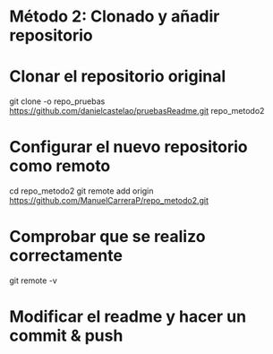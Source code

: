 # Método 2: Clonado y añadir repositorio

# Clonar el repositorio original
git clone -o repo_pruebas https://github.com/danielcastelao/pruebasReadme.git repo_metodo2

# Configurar el nuevo repositorio como remoto
cd repo_metodo2
git remote add origin https://github.com/ManuelCarreraP/repo_metodo2.git

# Comprobar que se realizo correctamente
git remote -v

# Modificar el readme y hacer un commit & push
